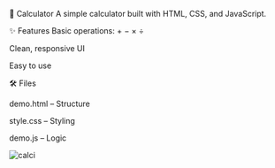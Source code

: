 🧮 Calculator
A simple calculator built with HTML, CSS, and JavaScript.

✨ Features
Basic operations: + − × ÷

Clean, responsive UI

Easy to use

🛠️ Files

demo.html – Structure

style.css – Styling

demo.js – Logic

![calci](https://github.com/user-attachments/assets/dbb10c96-0823-4cef-ba9b-f9c6284f30c9)
